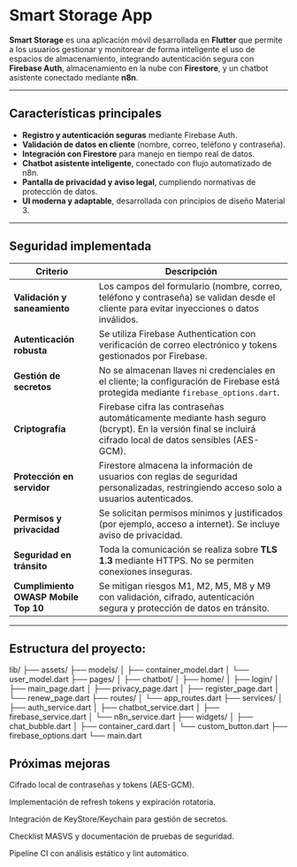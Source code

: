 # Smart Storage App

**Smart Storage** es una aplicación móvil desarrollada en **Flutter** que permite a los usuarios gestionar y monitorear de forma inteligente el uso de espacios de almacenamiento, integrando autenticación segura con **Firebase Auth**, almacenamiento en la nube con **Firestore**, y un chatbot asistente conectado mediante **n8n**.

---

## Características principales

- **Registro y autenticación seguras** mediante Firebase Auth.  
- **Validación de datos en cliente** (nombre, correo, teléfono y contraseña).  
- **Integración con Firestore** para manejo en tiempo real de datos.  
- **Chatbot asistente inteligente**, conectado con flujo automatizado de n8n.  
- **Pantalla de privacidad y aviso legal**, cumpliendo normativas de protección de datos.  
- **UI moderna y adaptable**, desarrollada con principios de diseño Material 3.

---

## Seguridad implementada

| Criterio | Descripción |
|----------|--------------|
| **Validación y saneamiento** | Los campos del formulario (nombre, correo, teléfono y contraseña) se validan desde el cliente para evitar inyecciones o datos inválidos. |
| **Autenticación robusta** | Se utiliza Firebase Authentication con verificación de correo electrónico y tokens gestionados por Firebase. |
| **Gestión de secretos** | No se almacenan llaves ni credenciales en el cliente; la configuración de Firebase está protegida mediante `firebase_options.dart`. |
| **Criptografía** | Firebase cifra las contraseñas automáticamente mediante hash seguro (bcrypt). En la versión final se incluirá cifrado local de datos sensibles (AES-GCM). |
| **Protección en servidor** | Firestore almacena la información de usuarios con reglas de seguridad personalizadas, restringiendo acceso solo a usuarios autenticados. |
| **Permisos y privacidad** | Se solicitan permisos mínimos y justificados (por ejemplo, acceso a internet). Se incluye aviso de privacidad. |
| **Seguridad en tránsito** | Toda la comunicación se realiza sobre **TLS 1.3** mediante HTTPS. No se permiten conexiones inseguras. |
| **Cumplimiento OWASP Mobile Top 10** | Se mitigan riesgos M1, M2, M5, M8 y M9 con validación, cifrado, autenticación segura y protección de datos en tránsito. |

---

##  Estructura del proyecto:

lib/
├── assets/
├── models/
│   ├── container_model.dart
│   └── user_model.dart
├── pages/
│   ├── chatbot/
│   ├── home/
│   ├── login/
│   ├── main_page.dart
│   ├── privacy_page.dart
│   ├── register_page.dart
│   └── renew_page.dart
├── routes/
│   └── app_routes.dart
├── services/
│   ├── auth_service.dart
│   ├── chatbot_service.dart
│   ├── firebase_service.dart
│   └── n8n_service.dart
├── widgets/
│   ├── chat_bubble.dart
│   ├── container_card.dart
│   └── custom_button.dart
├── firebase_options.dart
└── main.dart

## Próximas mejoras

Cifrado local de contraseñas y tokens (AES-GCM).

Implementación de refresh tokens y expiración rotatoria.

Integración de KeyStore/Keychain para gestión de secretos.

Checklist MASVS y documentación de pruebas de seguridad.

Pipeline CI con análisis estático y lint automático.

